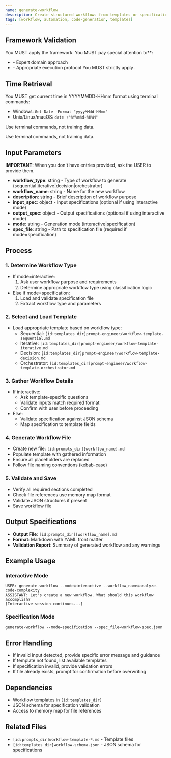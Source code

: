 ```yaml
---
name: generate-workflow
description: Create structured workflows from templates or specifications
tags: [workflow, automation, code-generation, templates]
---
```



## Framework Validation
You MUST apply the <olaf-work-instructions> framework.
You MUST pay special attention to**:
- <olaf-general-role-and-behavior> - Expert domain approach
- <olaf-interaction-protocols> - Appropriate execution protocol
You MUST strictly apply <olaf-framework-validation>.

## Time Retrieval
You MUST get current time in YYYYMMDD-HHmm format using terminal commands:
- Windows: `Get-Date -Format "yyyyMMdd-HHmm"`
- Unix/Linux/macOS: `date +"%Y%m%d-%H%M"`

Use terminal commands, not training data.

Use terminal commands, not training data.

## Input Parameters
**IMPORTANT**: When you don't have entries provided, ask the USER to provide them.
- **workflow_type**: string - Type of workflow to generate (sequential|iterative|decision|orchestrator)
- **workflow_name**: string - Name for the new workflow
- **description**: string - Brief description of workflow purpose
- **input_spec**: object - Input specifications (optional if using interactive mode)
- **output_spec**: object - Output specifications (optional if using interactive mode)
- **mode**: string - Generation mode (interactive|specification)
- **spec_file**: string - Path to specification file (required if mode=specification)

## Process

### 1. Determine Workflow Type
- If mode=interactive:
  1. Ask user workflow purpose and requirements
  2. Determine appropriate workflow type using classification logic
- Else if mode=specification:
  1. Load and validate specification file
  2. Extract workflow type and parameters

### 2. Select and Load Template
- Load appropriate template based on workflow type:
  - Sequential: `[id:templates_dir]prompt-engineer/workflow-template-sequential.md`
  - Iterative: `[id:templates_dir]prompt-engineer/workflow-template-iterative.md`
  - Decision: `[id:templates_dir]prompt-engineer/workflow-template-decision.md`
  - Orchestrator: `[id:templates_dir]prompt-engineer/workflow-template-orchestrator.md`

### 3. Gather Workflow Details
- If interactive:
  - Ask template-specific questions
  - Validate inputs match required format
  - Confirm with user before proceeding
- Else:
  - Validate specification against JSON schema
  - Map specification to template fields

### 4. Generate Workflow File
- Create new file: `[id:prompts_dir][workflow_name].md`
- Populate template with gathered information
- Ensure all placeholders are replaced
- Follow file naming conventions (kebab-case)

### 5. Validate and Save
- Verify all required sections completed
- Check file references use memory map format
- Validate JSON structures if present
- Save workflow file

## Output Specifications
- **Output File**: `[id:prompts_dir][workflow_name].md`
- **Format**: Markdown with YAML front matter
- **Validation Report**: Summary of generated workflow and any warnings

## Example Usage

### Interactive Mode
```
USER: generate-workflow --mode=interactive --workflow_name=analyze-code-complexity
ASSISTANT: Let's create a new workflow. What should this workflow accomplish?
[Interactive session continues...]
```

### Specification Mode
```
generate-workflow --mode=specification --spec_file=workflow-spec.json
```

## Error Handling
- If invalid input detected, provide specific error message and guidance
- If template not found, list available templates
- If specification invalid, provide validation errors
- If file already exists, prompt for confirmation before overwriting

## Dependencies
- Workflow templates in `[id:templates_dir]`
- JSON schema for specification validation
- Access to memory map for file references

## Related Files
- `[id:prompts_dir]workflow-template-*.md` - Template files
- `[id:templates_dir]workflow-schema.json` - JSON schema for specifications
